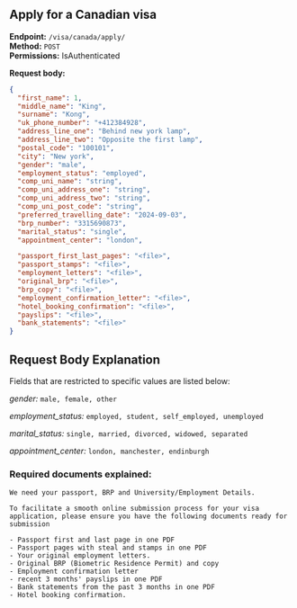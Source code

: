 ## Apply for a Canadian visa

**Endpoint:** `/visa/canada/apply/`  
**Method:** `POST`  
**Permissions:** IsAuthenticated

**Request body:**

```json
{
  "first_name": 1,
  "middle_name": "King",
  "surname": "Kong",
  "uk_phone_number": "+412384928",
  "address_line_one": "Behind new york lamp",
  "address_line_two": "Opposite the first lamp",
  "postal_code": "100101",
  "city": "New york",
  "gender": "male",
  "employment_status": "employed",
  "comp_uni_name": "string",
  "comp_uni_address_one": "string",
  "comp_uni_address_two": "string",
  "comp_uni_post_code": "string",
  "preferred_travelling_date": "2024-09-03",
  "brp_number": "3315690873",
  "marital_status": "single",
  "appointment_center": "london",

  "passport_first_last_pages": "<file>",
  "passport_stamps": "<file>",
  "employment_letters": "<file>",
  "original_brp": "<file>",
  "brp_copy": "<file>",
  "employment_confirmation_letter": "<file>",
  "hotel_booking_confirmation": "<file>",
  "payslips": "<file>",
  "bank_statements": "<file>"
}
```

## Request Body Explanation

Fields that are restricted to specific values are listed below:

_gender:_ `male, female, other`

_employment_status:_ `employed, student, self_employed, unemployed`

_marital_status:_ `single, married, divorced, widowed, separated`

*appointment_center:* `london, manchester, endinburgh`

### Required documents explained:

```
We need your passport, BRP and University/Employment Details.

To facilitate a smooth online submission process for your visa application, please ensure you have the following documents ready for submission

- Passport first and last page in one PDF
- Passport pages with steal and stamps in one PDF
- Your original employment letters.
- Original BRP (Biometric Residence Permit) and copy
- Employment confirmation letter
- recent 3 months' payslips in one PDF
- Bank statements from the past 3 months in one PDF
- Hotel booking confirmation.
```